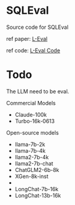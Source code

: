 # SQLEval
Source code for SQLEval

ref paper: [L-Eval](https://arxiv.org/abs/2307.11088)

ref code:  [L-Eval Code](https://github.com/OpenLMLab/LEval)

# Todo
The LLM need to be eval.

Commercial Models
- Claude-100k
- Turbo-16k-0613


Open-source models
- llama-7b-2k
- llama-7b-4k
- llama2-7b-4k
- llama2-7b-chat
- ChatGLM2-6b-8k
- XGen-8k-inst
-   
- LongChat-7b-16k
- LongChat-13b-16k
